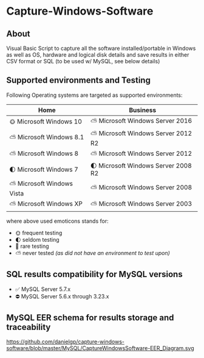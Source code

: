 # Capture-Windows-Software
## About
Visual Basic Script to capture all the software installed/portable in Windows
 as well as OS, hardware and logical disk details and save results 
 in either CSV format or SQL (to be used w/ MySQL, see below details)

## Supported environments and Testing
Following Operating systems are targeted as supported environments:

Home | Business
---- | --------
:sun_with_face: Microsoft Windows 10 | :partly_sunny: Microsoft Windows Server 2016
:partly_sunny: Microsoft Windows 8.1 | :partly_sunny: Microsoft Windows Server 2012 R2
:partly_sunny: Microsoft Windows 8 | :partly_sunny: Microsoft Windows Server 2012
:first_quarter_moon: Microsoft Windows 7 | :first_quarter_moon: Microsoft Windows Server 2008 R2
:partly_sunny: Microsoft Windows Vista | :partly_sunny: Microsoft Windows Server 2008
:partly_sunny: Microsoft Windows XP | :partly_sunny: Microsoft Windows Server 2003

where above used emoticons stands for:
* :sun_with_face: frequent testing
* :first_quarter_moon: seldom testing
* :new_moon_with_face: rare testing
* :partly_sunny: never tested *(as did not have an environment to test upon)*

## SQL results compatibility for MySQL versions
* :white_check_mark: MySQL Server 5.7.x
* :no_entry: MySQL Server 5.6.x through 3.23.x

## MySQL EER schema for results storage and traceability
https://github.com/danielgp/capture-windows-software/blob/master/MySQL/CaptureWindowsSoftware-EER_Diagram.svg
